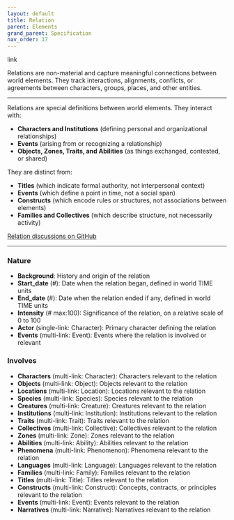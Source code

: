 ```yaml
---
layout: default
title: Relation
parent: Elements
grand_parent: Specification
nav_order: 17
---
```


<span class="material-symbols-outlined">link</span>

Relations are non-material and capture meaningful connections between world elements. They track interactions, alignments, conflicts, or agreements between characters, groups, places, and other entities. 

--- 
  
Relations are special definitions between world elements. They interact with:

- **Characters and Institutions** (defining personal and organizational relationships)
- **Events** (arising from or recognizing a relationship)
- **Objects, Zones, Traits, and Abilities** (as things exchanged, contested, or shared)

They are distinct from:

- **Titles** (which indicate formal authority, not interpersonal context)
- **Events** (which define a point in time, not a social span)
- **Constructs** (which encode rules or structures, not associations between elements)
- **Families and Collectives** (which describe structure, not necessarily activity)

[Relation discussions on GitHub](https://github.com/OnlyWorlds/OnlyWorlds/discussions/categories/relation)

---
### Nature
- **Background**: History and origin of the relation
- **Start_date** (#): Date when the relation began, defined in world TIME units
- **End_date** (#): Date when the relation ended if any, defined in world TIME units
- **Intensity** (# max:100): Significance of the relation, on a relative scale of 0 to 100
- **Actor** (single-link: Character): Primary character defining the relation
- **Events** (multi-link: Event): Events where the relation is involved or relevant

### Involves
- **Characters** (multi-link: Character): Characters relevant to the relation
- **Objects** (multi-link: Object): Objects relevant to the relation
- **Locations** (multi-link: Location): Locations relevant to the relation
- **Species** (multi-link: Species): Species relevant to the relation
- **Creatures** (multi-link: Creature): Creatures relevant to the relation
- **Institutions** (multi-link: Institution): Institutions relevant to the relation
- **Traits** (multi-link: Trait): Traits relevant to the relation
- **Collectives** (multi-link: Collective): Collectives relevant to the relation
- **Zones** (multi-link: Zone): Zones relevant to the relation
- **Abilities** (multi-link: Ability): Abilities relevant to the relation
- **Phenomena** (multi-link: Phenomenon): Phenomena relevant to the relation
- **Languages** (multi-link: Language): Languages relevant to the relation
- **Families** (multi-link: Family): Families relevant to the relation
- **Titles** (multi-link: Title): Titles relevant to the relation
- **Constructs** (multi-link: Construct): Concepts, contracts, or principles relevant to the relation
- **Events** (multi-link: Event): Events relevant to the relation
- **Narratives** (multi-link: Narrative): Narratives relevant to the relation

